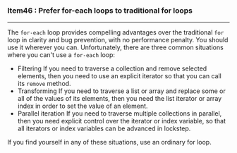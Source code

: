 ### Item46 : Prefer for-each loops to traditional for loops

----------

The `for-each` loop provides compelling advantages over the traditional `for` loop in clarity and bug prevention, with no performance penalty. You should use it wherever you can. Unfortunately, there are three common situations where you can't use a `for-each` loop:

- Filtering
If you need to traverse a collection and remove selected elements, then you need to use an explicit iterator so that you can call its `remove` method.
- Transforming
If you need to traverse a list or array and replace some or all of the values of its elements, then you need the list iterator or array index in order to set the value of an element.
- Parallel iteration
If you need to traverse multiple collections in parallel, then you need explicit control over the iterator or index variable, so that all iterators or index variables can be advanced in lockstep.

If you find yourself in any of these situations, use an ordinary for loop.